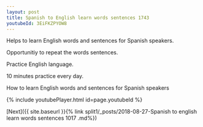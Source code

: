 ```yaml
---
layout: post
title: Spanish to English learn words sentences 1743 
youtubeId: 3EiFKZPYOW8
---
```

 
 
Helps to learn English words and sentences for Spanish speakers.

Opportunitiy to repeat the words sentences. 

Practice English language. 
 
10 minutes practice every day. 
 
How to learn English words and sentences for Spanish speakers 
 
{% include youtubePlayer.html id=page.youtubeId %}
 
 
[Next]({{ site.baseurl }}{% link  split1/_posts/2018-08-27-Spanish to english learn words sentences 1017 .md%})
 
